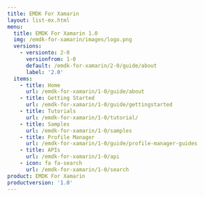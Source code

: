 ```yaml
---
title: EMDK For Xamarin
layout: list-mx.html
menu:
  title: EMDK For Xamarin 1.0
  img: /emdk-for-xamarin/images/logo.png
  versions:
    - versionto: 2-0
      versionfrom: 1-0
      default: /emdk-for-xamarin/2-0/guide/about
      label: '2.0'
  items:
    - title: Home
      url: /emdk-for-xamarin/1-0/guide/about
    - title: Getting Started
      url: /emdk-for-xamarin/1-0/guide/gettingstarted
    - title: Tutorials
      url: /emdk-for-xamarin/1-0/tutorial/
    - title: Samples
      url: /emdk-for-xamarin/1-0/samples
    - title: Profile Manager
      url: /emdk-for-xamarin/1-0/guide/profile-manager-guides
    - title: APIs
      url: /emdk-for-xamarin/1-0/api
    - icon: fa fa-search
      url: /emdk-for-xamarin/1-0/search
product: EMDK For Xamarin
productversion: '1.0'
---
```















